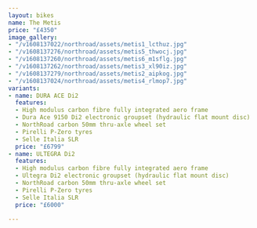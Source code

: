 ```yaml
---
layout: bikes
name: The Metis
price: "£4350"
image_gallery:
- "/v1608137022/northroad/assets/metis1_lcthuz.jpg"
- "/v1608137276/northroad/assets/metis5_thwocj.jpg"
- "/v1608137260/northroad/assets/metis6_m1sflg.jpg"
- "/v1608137262/northroad/assets/metis3_xl90iz.jpg"
- "/v1608137279/northroad/assets/metis2_aipkog.jpg"
- "/v1608137024/northroad/assets/metis4_rlmop7.jpg"
variants:
- name: DURA ACE Di2
  features:
  - High modulus carbon fibre fully integrated aero frame
  - Dura Ace 9150 Di2 electronic groupset (hydraulic flat mount disc)
  - NorthRoad carbon 50mm thru-axle wheel set
  - Pirelli P-Zero tyres
  - Selle Italia SLR
  price: "£6799"
- name: ULTEGRA Di2
  features:
  - High modulus carbon fibre fully integrated aero frame
  - Ultegra Di2 electronic groupset (hydraulic flat mount disc)
  - NorthRoad carbon 50mm thru-axle wheel set
  - Pirelli P-Zero tyres
  - Selle Italia SLR
  price: "£6000"

---
```

